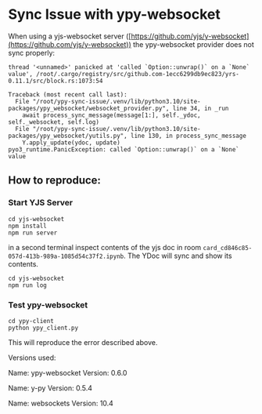# Sync Issue with ypy-websocket


When using a yjs-websocket server ([https://github.com/yjs/y-websocket](https://github.com/yjs/y-websocket)) the ypy-websocket provider does not sync properly:

```
thread '<unnamed>' panicked at 'called `Option::unwrap()` on a `None` value', /root/.cargo/registry/src/github.com-1ecc6299db9ec823/yrs-0.11.1/src/block.rs:1073:54

Traceback (most recent call last):
  File "/root/ypy-sync-issue/.venv/lib/python3.10/site-packages/ypy_websocket/websocket_provider.py", line 34, in _run
    await process_sync_message(message[1:], self._ydoc, self._websocket, self.log)
  File "/root/ypy-sync-issue/.venv/lib/python3.10/site-packages/ypy_websocket/yutils.py", line 130, in process_sync_message
    Y.apply_update(ydoc, update)
pyo3_runtime.PanicException: called `Option::unwrap()` on a `None` value

```

## How to reproduce:

### Start YJS Server

```
cd yjs-websocket
npm install
npm run server
```

in a second terminal inspect contents of the yjs doc in room `card_cd846c85-057d-413b-989a-1085d54c37f2.ipynb`.
The YDoc will sync and show its contents.

```
cd yjs-websocket
npm run log
```

### Test ypy-websocket

```
cd ypy-client
python ypy_client.py
```

This will reproduce the error described above.

Versions used:

Name: ypy-websocket
Version: 0.6.0

Name: y-py
Version: 0.5.4

Name: websockets
Version: 10.4
